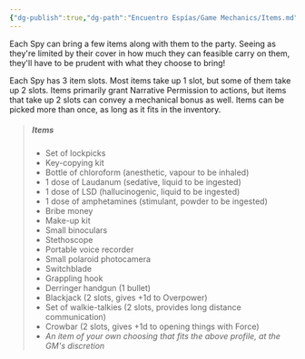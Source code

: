 ```yaml
---
{"dg-publish":true,"dg-path":"Encuentro Espías/Game Mechanics/Items.md","permalink":"/encuentro-espias/game-mechanics/items/","tags":["TTRPG/Games/EE"]}
---
```


Each Spy can bring a few items along with them to the party. Seeing as they're limited by their cover in how much they can feasible carry on them, they'll have to be prudent with what they choose to bring!

Each Spy has 3 item slots. Most items take up 1 slot, but some of them take up 2 slots. Items primarily grant Narrative Permission to actions, but items that take up 2 slots can convey a mechanical bonus as well. Items can be picked more than once, as long as it fits in the inventory.

>##### Items 
>- Set of lockpicks
>- Key-copying kit
>- Bottle of chloroform (anesthetic, vapour to be inhaled)
>- 1 dose of Laudanum (sedative, liquid to be ingested)
>- 1 dose of LSD (hallucinogenic, liquid to be ingested)
>- 1 dose of amphetamines (stimulant, powder to be ingested)
>- Bribe money
>- Make-up kit
>- Small binoculars
>- Stethoscope 
>- Portable voice recorder
>- Small polaroid photocamera
>- Switchblade
>- Grappling hook
>- Derringer handgun (1 bullet)
>- Blackjack (2 slots, gives +1d to Overpower)
>- Set of walkie-talkies (2 slots, provides long distance communication)
>- Crowbar (2 slots, gives +1d to opening things with Force)
>- *An item of your own choosing that fits the above profile, at the GM's discretion*